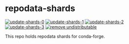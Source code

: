 # repodata-shards
[![update-shards-0](https://github.com/conda-forge/repodata-shards/actions/workflows/update-shards-0.yml/badge.svg)](https://github.com/conda-forge/repodata-shards/actions/workflows/update-shards-0.yml)
[![update-shards-1](https://github.com/conda-forge/repodata-shards/actions/workflows/update-shards-1.yml/badge.svg)](https://github.com/conda-forge/repodata-shards/actions/workflows/update-shards-1.yml)
[![update-shards-2](https://github.com/conda-forge/repodata-shards/actions/workflows/update-shards-2.yml/badge.svg)](https://github.com/conda-forge/repodata-shards/actions/workflows/update-shards-2.yml)
[![update-shards-3](https://github.com/conda-forge/repodata-shards/actions/workflows/update-shards-3.yml/badge.svg)](https://github.com/conda-forge/repodata-shards/actions/workflows/update-shards-3.yml)
[![remove undistributable](https://github.com/conda-forge/repodata-shards/actions/workflows/remove_undistributable.yml/badge.svg)](https://github.com/conda-forge/repodata-shards/actions/workflows/remove_undistributable.yml)

This repo holds repodata shards for conda-forge.
